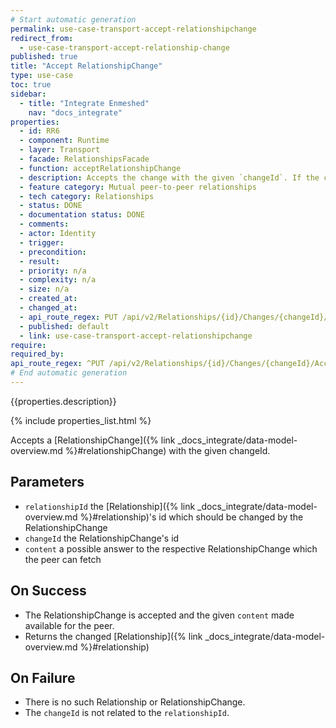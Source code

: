 ```yaml
---
# Start automatic generation
permalink: use-case-transport-accept-relationshipchange
redirect_from:
  - use-case-transport-accept-relationship-change
published: true
title: "Accept RelationshipChange"
type: use-case
toc: true
sidebar:
  - title: "Integrate Enmeshed"
    nav: "docs_integrate"
properties:
  - id: RR6
  - component: Runtime
  - layer: Transport
  - facade: RelationshipsFacade
  - function: acceptRelationshipChange
  - description: Accepts the change with the given `changeId`. If the change exists but belongs to another relationship, this call will fail and return status 404.
  - feature category: Mutual peer-to-peer relationships
  - tech category: Relationships
  - status: DONE
  - documentation status: DONE
  - comments:
  - actor: Identity
  - trigger:
  - precondition:
  - result:
  - priority: n/a
  - complexity: n/a
  - size: n/a
  - created_at:
  - changed_at:
  - api_route_regex: PUT /api/v2/Relationships/{id}/Changes/{changeId}/Accept
  - published: default
  - link: use-case-transport-accept-relationshipchange
require:
required_by:
api_route_regex: ^PUT /api/v2/Relationships/{id}/Changes/{changeId}/Accept$
# End automatic generation
---
```


{{properties.description}}

{% include properties_list.html %}

Accepts a [RelationshipChange]({% link _docs_integrate/data-model-overview.md %}#relationshipChange) with the given changeId.

## Parameters

- `relationshipId` the [Relationship]({% link _docs_integrate/data-model-overview.md %}#relationship)'s id which should be changed by the RelationshipChange
- `changeId` the RelationshipChange's id
- `content` a possible answer to the respective RelationshipChange which the peer can fetch

## On Success

- The RelationshipChange is accepted and the given `content` made available for the peer.
- Returns the changed [Relationship]({% link _docs_integrate/data-model-overview.md %}#relationship)

## On Failure

- There is no such Relationship or RelationshipChange.
- The `changeId` is not related to the `relationshipId`.
